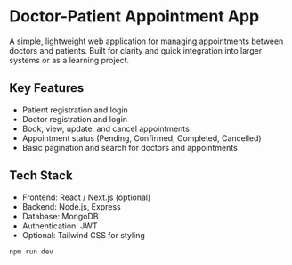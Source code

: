 # Doctor-Patient Appointment App

A simple, lightweight web application for managing appointments between doctors and patients. Built for clarity and quick integration into larger systems or as a learning project.

## Key Features

* Patient registration and login
* Doctor registration and login
* Book, view, update, and cancel appointments
* Appointment status (Pending, Confirmed, Completed, Cancelled)
* Basic pagination and search for doctors and appointments

## Tech Stack

* Frontend: React / Next.js (optional)
* Backend: Node.js, Express
* Database: MongoDB
* Authentication: JWT
* Optional: Tailwind CSS for styling



```bash
npm run dev
```



